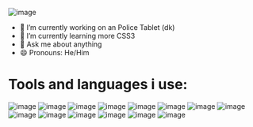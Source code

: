 ![image](https://user-images.githubusercontent.com/127223475/224110853-2c5689b0-1ac3-49c9-9d92-c31884cb8f14.png)


- 🔭 I’m currently working on an Police Tablet (dk)
- 🌱 I’m currently learning more CSS3
- 💬 Ask me about anything
- 😄 Pronouns: He/Him


# Tools and languages i use:

![image](https://user-images.githubusercontent.com/127223475/224089483-511b1164-135d-45fd-8c43-3f89af517bc1.png) ![image](https://user-images.githubusercontent.com/127223475/224089630-1cb39de8-7429-49fb-bfd7-9f77a66748c3.png) ![image](https://user-images.githubusercontent.com/127223475/224089671-32f55999-d806-4e26-a4a3-748ccba281a1.png) ![image](https://user-images.githubusercontent.com/127223475/224089703-96174a47-aa63-453f-8da0-1510bbc8dd4f.png) ![image](https://user-images.githubusercontent.com/127223475/224089840-b1f1aaa5-2831-4a44-b53a-fdc22462dedd.png) ![image](https://user-images.githubusercontent.com/127223475/224089853-f8bdac34-45ec-45e7-8bdc-53b44e2e19f9.png) ![image](https://user-images.githubusercontent.com/127223475/224089880-8133aba1-7f65-4fd0-a5ab-5e258751d35e.png) ![image](https://user-images.githubusercontent.com/127223475/224089899-3ee1c2fc-3aa7-4184-aa8c-8a707ff44a0c.png) ![image](https://user-images.githubusercontent.com/127223475/224089929-669367d2-cbb3-48ee-8200-a9c73bfc37dc.png) ![image](https://user-images.githubusercontent.com/127223475/224089951-7a907f30-13aa-481c-815d-a63218951fbc.png) ![image](https://user-images.githubusercontent.com/127223475/224089973-1c5c0f97-175a-4260-aeba-0d23309b2780.png) ![image](https://user-images.githubusercontent.com/127223475/224090008-968dc6bb-21da-4f82-bdc4-f31d042886aa.png) ![image](https://user-images.githubusercontent.com/127223475/224090029-b7894713-3bdf-45ca-a380-33ca25592958.png) ![image](https://user-images.githubusercontent.com/127223475/224090088-32db8d4d-5a51-478f-a793-1068cd044afc.png)











